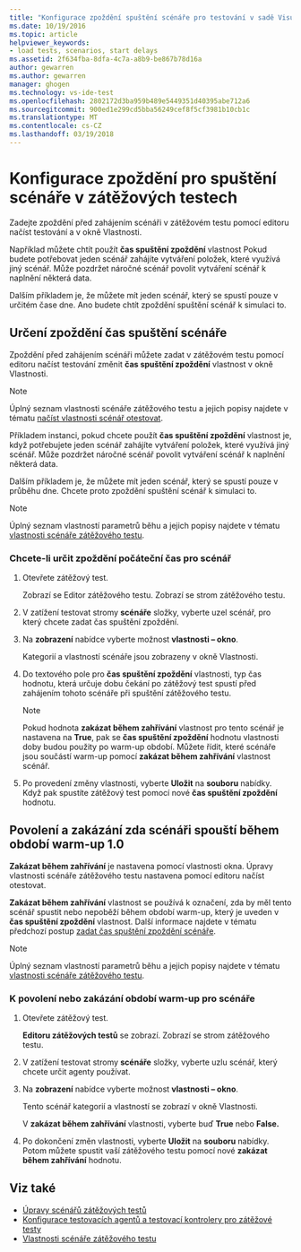 ```yaml
---
title: "Konfigurace zpoždění spuštění scénáře pro testování v sadě Visual Studio zatížení | Microsoft Docs"
ms.date: 10/19/2016
ms.topic: article
helpviewer_keywords:
- load tests, scenarios, start delays
ms.assetid: 2f634fba-8dfa-4c7a-a8b9-be867b78d16a
author: gewarren
ms.author: gewarren
manager: ghogen
ms.technology: vs-ide-test
ms.openlocfilehash: 2802172d3ba959b489e5449351d40395abe712a6
ms.sourcegitcommit: 900ed1e299cd5bba56249cef8f5cf3981b10cb1c
ms.translationtype: MT
ms.contentlocale: cs-CZ
ms.lasthandoff: 03/19/2018
---
```

# <a name="configure-scenario-start-delays-in-load-tests"></a>Konfigurace zpoždění pro spuštění scénáře v zátěžových testech

Zadejte zpoždění před zahájením scénáři v zátěžovém testu pomocí editoru načíst testování a v okně Vlastnosti.

Například můžete chtít použít **čas spuštění zpoždění** vlastnost Pokud budete potřebovat jeden scénář zahájíte vytváření položek, které využívá jiný scénář. Může pozdržet náročné scénář povolit vytváření scénář k naplnění některá data.

Dalším příkladem je, že můžete mít jeden scénář, který se spustí pouze v určitém čase dne. Ano budete chtít zpoždění spuštění scénář k simulaci to.

## <a name="specifying-the-delay-start-time-of-a-scenario"></a>Určení zpoždění čas spuštění scénáře

Zpoždění před zahájením scénáři můžete zadat v zátěžovém testu pomocí editoru načíst testování změnit **čas spuštění zpoždění** vlastnost v okně Vlastnosti.

> [!NOTE]
> Úplný seznam vlastnosti scénáře zátěžového testu a jejich popisy najdete v tématu [načíst vlastnosti scénář otestovat](../test/load-test-scenario-properties.md).

 Příkladem instanci, pokud chcete použít **čas spuštění zpoždění** vlastnost je, když potřebujete jeden scénář zahájíte vytváření položek, které využívá jiný scénář. Může pozdržet náročné scénář povolit vytváření scénář k naplnění některá data.

 Dalším příkladem je, že můžete mít jeden scénář, který se spustí pouze v průběhu dne. Chcete proto zpoždění spuštění scénář k simulaci to.

> [!NOTE]
> Úplný seznam vlastností parametrů běhu a jejich popisy najdete v tématu [vlastnosti scénáře zátěžového testu](../test/load-test-scenario-properties.md).

### <a name="to-specify-the-delay-start-time-for-a-scenario"></a>Chcete-li určit zpoždění počáteční čas pro scénář

1. Otevřete zátěžový test.

     Zobrazí se Editor zátěžového testu. Zobrazí se strom zátěžového testu.

2. V zatížení testovat stromy **scénáře** složky, vyberte uzel scénář, pro který chcete zadat čas spuštění zpoždění.

3. Na **zobrazení** nabídce vyberte možnost **vlastnosti – okno**.

     Kategorií a vlastností scénáře jsou zobrazeny v okně Vlastnosti.

4. Do textového pole pro **čas spuštění zpoždění** vlastnosti, typ čas hodnotu, která určuje dobu čekání po zátěžový test spustí před zahájením tohoto scénáře při spuštění zátěžového testu.

    > [!NOTE]
    > Pokud hodnota **zakázat během zahřívání** vlastnost pro tento scénář je nastavena na **True**, pak se **čas spuštění zpoždění** hodnotu vlastnosti doby budou použity po warm-up období. Můžete řídit, které scénáře jsou součástí warm-up pomocí **zakázat během zahřívání** vlastnost scénář.

5. Po provedení změny vlastnosti, vyberte **Uložit** na **souboru** nabídky. Když pak spustíte zátěžový test pomocí nové **čas spuštění zpoždění** hodnotu.

## <a name="enabling-and-disabling-whether-a-scenario-runs-during-the-warm-up-period"></a>Povolení a zakázání zda scénáři spouští během období warm-up 1.0

**Zakázat během zahřívání** je nastavena pomocí vlastnosti okna. Úpravy vlastnosti scénáře zátěžového testu nastavena pomocí editoru načíst otestovat.

 **Zakázat během zahřívání** vlastnost se používá k označení, zda by měl tento scénář spustit nebo nepoběží během období warm-up, který je uveden v **čas spuštění zpoždění** vlastnost. Další informace najdete v tématu předchozí postup [zadat čas spuštění zpoždění scénáře](../test/configure-scenario-start-delays.md#ConfiguringScenarioStartDelayHowTo).

> [!NOTE]
> Úplný seznam vlastností parametrů běhu a jejich popisy najdete v tématu [vlastnosti scénáře zátěžového testu](../test/load-test-scenario-properties.md).

### <a name="to-enable-or-disable-the-warm-up-period-for-a-scenario"></a>K povolení nebo zakázání období warm-up pro scénáře

1. Otevřete zátěžový test.

     **Editoru zátěžových testů** se zobrazí. Zobrazí se strom zátěžového testu.

2. V zatížení testovat stromy **scénáře** složky, vyberte uzlu scénář, který chcete určit agenty používat.

3. Na **zobrazení** nabídce vyberte možnost **vlastnosti – okno**.

     Tento scénář kategorií a vlastností se zobrazí v okně Vlastnosti.

     V **zakázat během zahřívání** vlastnosti, vyberte buď **True** nebo **False.**

4. Po dokončení změn vlastnosti, vyberte **Uložit** na **souboru** nabídky. Potom můžete spustit vaší zátěžového testu pomocí nové **zakázat během zahřívání** hodnotu.

## <a name="see-also"></a>Viz také

- [Úpravy scénářů zátěžových testů](../test/edit-load-test-scenarios.md)
- [Konfigurace testovacích agentů a testovací kontrolery pro zátěžové testy](../test/configure-test-agents-and-controllers-for-load-tests.md)
- [Vlastnosti scénáře zátěžového testu](../test/load-test-scenario-properties.md)